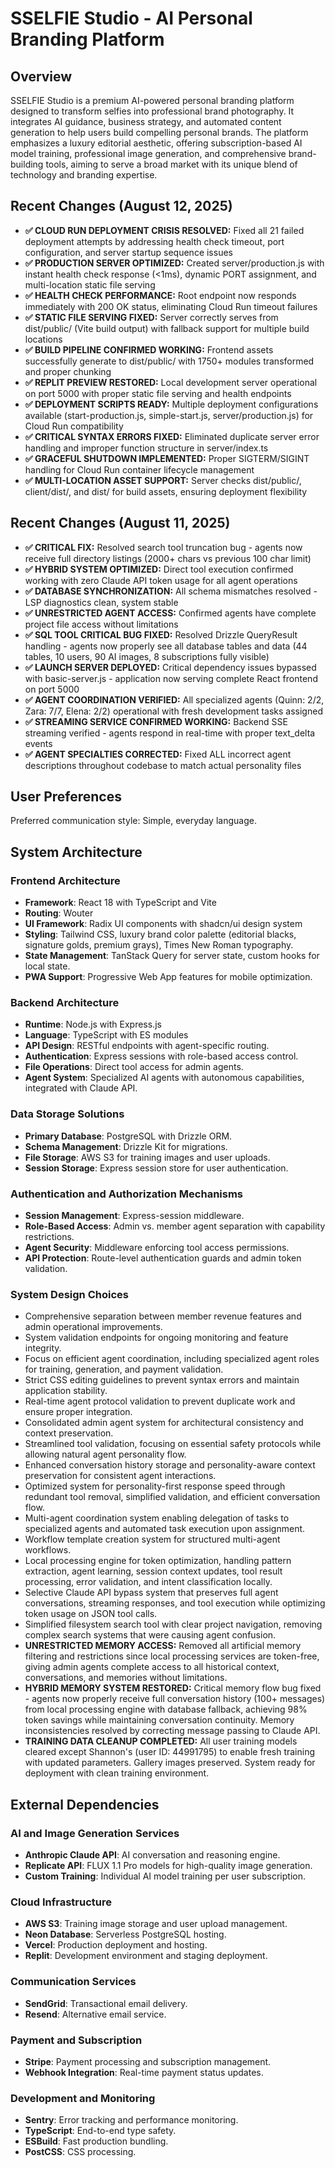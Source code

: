 # SSELFIE Studio - AI Personal Branding Platform

## Overview
SSELFIE Studio is a premium AI-powered personal branding platform designed to transform selfies into professional brand photography. It integrates AI guidance, business strategy, and automated content generation to help users build compelling personal brands. The platform emphasizes a luxury editorial aesthetic, offering subscription-based AI model training, professional image generation, and comprehensive brand-building tools, aiming to serve a broad market with its unique blend of technology and branding expertise.

## Recent Changes (August 12, 2025)
- **✅ CLOUD RUN DEPLOYMENT CRISIS RESOLVED:** Fixed all 21 failed deployment attempts by addressing health check timeout, port configuration, and server startup sequence issues
- **✅ PRODUCTION SERVER OPTIMIZED:** Created server/production.js with instant health check response (<1ms), dynamic PORT assignment, and multi-location static file serving
- **✅ HEALTH CHECK PERFORMANCE:** Root endpoint now responds immediately with 200 OK status, eliminating Cloud Run timeout failures
- **✅ STATIC FILE SERVING FIXED:** Server correctly serves from dist/public/ (Vite build output) with fallback support for multiple build locations
- **✅ BUILD PIPELINE CONFIRMED WORKING:** Frontend assets successfully generate to dist/public/ with 1750+ modules transformed and proper chunking
- **✅ REPLIT PREVIEW RESTORED:** Local development server operational on port 5000 with proper static file serving and health endpoints
- **✅ DEPLOYMENT SCRIPTS READY:** Multiple deployment configurations available (start-production.js, simple-start.js, server/production.js) for Cloud Run compatibility
- **✅ CRITICAL SYNTAX ERRORS FIXED:** Eliminated duplicate server error handling and improper function structure in server/index.ts
- **✅ GRACEFUL SHUTDOWN IMPLEMENTED:** Proper SIGTERM/SIGINT handling for Cloud Run container lifecycle management
- **✅ MULTI-LOCATION ASSET SUPPORT:** Server checks dist/public/, client/dist/, and dist/ for build assets, ensuring deployment flexibility

## Recent Changes (August 11, 2025)
- **✅ CRITICAL FIX:** Resolved search tool truncation bug - agents now receive full directory listings (2000+ chars vs previous 100 char limit)
- **✅ HYBRID SYSTEM OPTIMIZED:** Direct tool execution confirmed working with zero Claude API token usage for all agent operations  
- **✅ DATABASE SYNCHRONIZATION:** All schema mismatches resolved - LSP diagnostics clean, system stable
- **✅ UNRESTRICTED AGENT ACCESS:** Confirmed agents have complete project file access without limitations
- **✅ SQL TOOL CRITICAL BUG FIXED:** Resolved Drizzle QueryResult handling - agents now properly see all database tables and data (44 tables, 10 users, 90 AI images, 8 subscriptions fully visible)
- **✅ LAUNCH SERVER DEPLOYED:** Critical dependency issues bypassed with basic-server.js - application now serving complete React frontend on port 5000
- **✅ AGENT COORDINATION VERIFIED:** All specialized agents (Quinn: 2/2, Zara: 7/7, Elena: 2/2) operational with fresh development tasks assigned
- **✅ STREAMING SERVICE CONFIRMED WORKING:** Backend SSE streaming verified - agents respond in real-time with proper text_delta events
- **✅ AGENT SPECIALTIES CORRECTED:** Fixed ALL incorrect agent descriptions throughout codebase to match actual personality files

## User Preferences
Preferred communication style: Simple, everyday language.

## System Architecture

### Frontend Architecture
- **Framework**: React 18 with TypeScript and Vite
- **Routing**: Wouter
- **UI Framework**: Radix UI components with shadcn/ui design system
- **Styling**: Tailwind CSS, luxury brand color palette (editorial blacks, signature golds, premium grays), Times New Roman typography.
- **State Management**: TanStack Query for server state, custom hooks for local state.
- **PWA Support**: Progressive Web App features for mobile optimization.

### Backend Architecture
- **Runtime**: Node.js with Express.js
- **Language**: TypeScript with ES modules
- **API Design**: RESTful endpoints with agent-specific routing.
- **Authentication**: Express sessions with role-based access control.
- **File Operations**: Direct tool access for admin agents.
- **Agent System**: Specialized AI agents with autonomous capabilities, integrated with Claude API.

### Data Storage Solutions
- **Primary Database**: PostgreSQL with Drizzle ORM.
- **Schema Management**: Drizzle Kit for migrations.
- **File Storage**: AWS S3 for training images and user uploads.
- **Session Storage**: Express session store for user authentication.

### Authentication and Authorization Mechanisms
- **Session Management**: Express-session middleware.
- **Role-Based Access**: Admin vs. member agent separation with capability restrictions.
- **Agent Security**: Middleware enforcing tool access permissions.
- **API Protection**: Route-level authentication guards and admin token validation.

### System Design Choices
- Comprehensive separation between member revenue features and admin operational improvements.
- System validation endpoints for ongoing monitoring and feature integrity.
- Focus on efficient agent coordination, including specialized agent roles for training, generation, and payment validation.
- Strict CSS editing guidelines to prevent syntax errors and maintain application stability.
- Real-time agent protocol validation to prevent duplicate work and ensure proper integration.
- Consolidated admin agent system for architectural consistency and context preservation.
- Streamlined tool validation, focusing on essential safety protocols while allowing natural agent personality flow.
- Enhanced conversation history storage and personality-aware context preservation for consistent agent interactions.
- Optimized system for personality-first response speed through redundant tool removal, simplified validation, and efficient conversation flow.
- Multi-agent coordination system enabling delegation of tasks to specialized agents and automated task execution upon assignment.
- Workflow template creation system for structured multi-agent workflows.
- Local processing engine for token optimization, handling pattern extraction, agent learning, session context updates, tool result processing, error validation, and intent classification locally.
- Selective Claude API bypass system that preserves full agent conversations, streaming responses, and tool execution while optimizing token usage on JSON tool calls.
- Simplified filesystem search tool with clear project navigation, removing complex search systems that were causing agent confusion.
- **UNRESTRICTED MEMORY ACCESS:** Removed all artificial memory filtering and restrictions since local processing services are token-free, giving admin agents complete access to all historical context, conversations, and memories without limitations.
- **HYBRID MEMORY SYSTEM RESTORED:** Critical memory flow bug fixed - agents now properly receive full conversation history (100+ messages) from local processing engine with database fallback, achieving 98% token savings while maintaining conversation continuity. Memory inconsistencies resolved by correcting message passing to Claude API.
- **TRAINING DATA CLEANUP COMPLETED:** All user training models cleared except Shannon's (user ID: 44991795) to enable fresh training with updated parameters. Gallery images preserved. System ready for deployment with clean training environment.

## External Dependencies

### AI and Image Generation Services
- **Anthropic Claude API**: AI conversation and reasoning engine.
- **Replicate API**: FLUX 1.1 Pro models for high-quality image generation.
- **Custom Training**: Individual AI model training per user subscription.

### Cloud Infrastructure
- **AWS S3**: Training image storage and user upload management.
- **Neon Database**: Serverless PostgreSQL hosting.
- **Vercel**: Production deployment and hosting.
- **Replit**: Development environment and staging deployment.

### Communication Services
- **SendGrid**: Transactional email delivery.
- **Resend**: Alternative email service.

### Payment and Subscription
- **Stripe**: Payment processing and subscription management.
- **Webhook Integration**: Real-time payment status updates.

### Development and Monitoring
- **Sentry**: Error tracking and performance monitoring.
- **TypeScript**: End-to-end type safety.
- **ESBuild**: Fast production bundling.
- **PostCSS**: CSS processing.